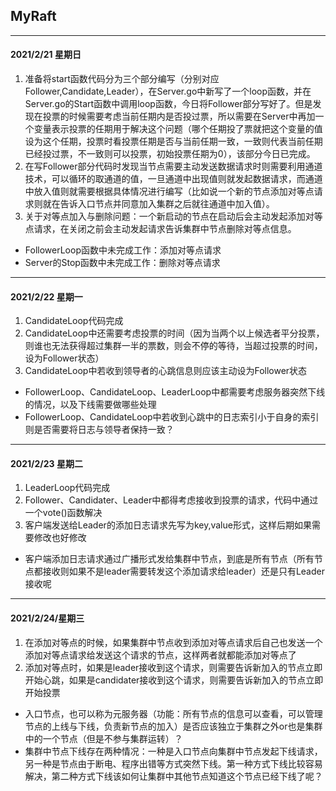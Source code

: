 ## MyRaft
---
#### 2021/2/21 星期日
1. 准备将start函数代码分为三个部分编写（分别对应Follower,Candidate,Leader），在Server.go中新写了一个loop函数，并在Server.go的Start函数中调用loop函数，今日将Follower部分写好了。但是发现在投票的时候需要考虑当前任期内是否投过票，所以需要在Server中再加一个变量表示投票的任期用于解决这个问题（哪个任期投了票就把这个变量的值设为这个任期，投票时看投票任期是否与当前任期一致，一致则代表当前任期已经投过票，不一致则可以投票，初始投票任期为0），该部分今日已完成。
2. 在写Follower部分代码时发现当节点需要主动发送数据请求时则需要利用通道技术，可以循环的取通道的值，一旦通道中出现值则就发起数据请求，而通道中放入值则就需要根据具体情况进行编写（比如说一个新的节点添加对等点请求则就在告诉入口节点并同意加入集群之后就往通道中加入值）。
3. 关于对等点加入与删除问题：一个新启动的节点在启动后会主动发起添加对等点请求，在关闭之前会主动发起请求告诉集群中节点删除对等点信息。

+ FollowerLoop函数中未完成工作：添加对等点请求
+ Server的Stop函数中未完成工作：删除对等点请求
---
#### 2021/2/22 星期一

1. CandidateLoop代码完成
2. CandidateLoop中还需要考虑投票的时间（因为当两个以上候选者平分投票，则谁也无法获得超过集群一半的票数，则会不停的等待，当超过投票的时间，设为Follower状态）
3. CandidateLoop中若收到领导者的心跳信息则应该主动设为Follower状态

+ FollowerLoop、CandidateLoop、LeaderLoop中都需要考虑服务器突然下线的情况，以及下线需要做哪些处理
+ FollowerLoop、CandidateLoop中若收到心跳中的日志索引小于自身的索引则是否需要将日志与领导者保持一致？
---
#### 2021/2/23 星期二

1. LeaderLoop代码完成
2. Follower、Candidater、Leader中都得考虑接收到投票的请求，代码中通过一个vote()函数解决
3. 客户端发送给Leader的添加日志请求先写为key,value形式，这样后期如果需要修改也好修改

+ 客户端添加日志请求通过广播形式发给集群中节点，到底是所有节点（所有节点都接收则如果不是leader需要转发这个添加请求给leader）还是只有Leader接收呢

---

#### 2021/2/24/星期三

1. 在添加对等点的时候，如果集群中节点收到添加对等点请求后自己也发送一个添加对等点请求给发送这个请求的节点，这样两者就都能添加对等点了
2. 添加对等点时，如果是leader接收到这个请求，则需要告诉新加入的节点立即开始心跳，如果是candidater接收到这个请求，则需要告诉新加入的节点立即开始投票

+ 入口节点，也可以称为元服务器（功能：所有节点的信息可以查看，可以管理节点的上线与下线，负责新节点的加入）是否应该独立于集群之外or也是集群中的一个节点（但是不参与集群运转）？
+ 集群中节点下线存在两种情况：一种是入口节点向集群中节点发起下线请求，另一种是节点由于断电、程序出错等方式突然下线。第一种方式下线比较容易解决，第二种方式下线该如何让集群中其他节点知道这个节点已经下线了呢？

